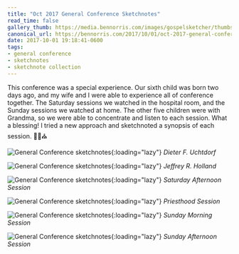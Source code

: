 ```yaml
---
title: "Oct 2017 General Conference Sketchnotes"
read_time: false
gallery_thumb: https://media.bennorris.com/images/gospelsketcher/thumbs/oct-17-1-uchtdorf.jpg
canonical_url: https://bennorris.com/2017/10/01/oct-2017-general-conference-sketchnotes
date: 2017-10-01 19:18:41-0600
tags:
- general conference
- sketchnotes
- sketchnote collection
---
```


This conference was a special experience. Our sixth child was born two days ago, and my wife and I were able to experience all of conference together. The Saturday sessions we watched in the hospital room, and the Sunday sessions we watched at home. The other five children were with Grandma, so we were able to concentrate and listen to each session. What a blessing! I tried a new approach and sketchnoted a synopsis of each session. ✍🏼⛪️

![General Conference sketchnotes](https://media.bennorris.com/images/gospelsketcher/general-conference/oct-2017/oct-17-1-uchtdorf.jpg){:loading="lazy"}
_Dieter F. Uchtdorf_

![General Conference sketchnotes](https://media.bennorris.com/images/gospelsketcher/general-conference/oct-2017/oct-17-1-holland.jpg){:loading="lazy"}
_Jeffrey R. Holland_

![General Conference sketchnotes](https://media.bennorris.com/images/gospelsketcher/general-conference/oct-2017/oct-17-2-sat-pm.jpg){:loading="lazy"}
_Saturday Afternoon Session_

![General Conference sketchnotes](https://media.bennorris.com/images/gospelsketcher/general-conference/oct-2017/oct-17-3-priesthood.jpg){:loading="lazy"}
_Priesthood Session_

![General Conference sketchnotes](https://media.bennorris.com/images/gospelsketcher/general-conference/oct-2017/oct-17-4-sun-am.jpg){:loading="lazy"}
_Sunday Morning Session_

![General Conference sketchnotes](https://media.bennorris.com/images/gospelsketcher/general-conference/oct-2017/oct-17-5-sun-pm.jpg){:loading="lazy"}
_Sunday Afternoon Session_

